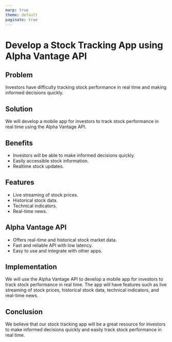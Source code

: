 ```yaml
---
marp: true
theme: default
paginate: true
---
```

# Develop a Stock Tracking App using Alpha Vantage API

## Problem

Investors have difficulty tracking stock performance in real time and making informed decisions quickly.

## Solution

We will develop a mobile app for investors to track stock performance in real time using the Alpha Vantage API.

## Benefits

- Investors will be able to make informed decisions quickly. 
- Easily accessible stock information. 
- Realtime stock updates. 

## Features

- Live streaming of stock prices. 
- Historical stock data. 
- Technical indicators. 
- Real-time news. 

## Alpha Vantage API

- Offers real-time and historical stock market data. 
- Fast and reliable API with low latency. 
- Easy to use and integrate with other apps. 

## Implementation

We will use the Alpha Vantage API to develop a mobile app for investors to track stock performance in real time. The app will have features such as live streaming of stock prices, historical stock data, technical indicators, and real-time news. 

## Conclusion

We believe that our stock tracking app will be a great resource for investors to make informed decisions quickly and easily track stock performance in real time.
  